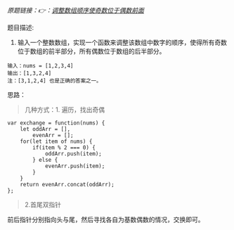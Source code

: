 *原题链接：👉：[调整数组顺序使奇数位于偶数前面](https://leetcode-cn.com/problems/diao-zheng-shu-zu-shun-xu-shi-qi-shu-wei-yu-ou-shu-qian-mian-lcof/)*

题目描述:

1. 输入一个整数数组，实现一个函数来调整该数组中数字的顺序，使得所有奇数位于数组的前半部分，所有偶数位于数组的后半部分。

```
输入：nums = [1,2,3,4]
输出：[1,3,2,4] 
注：[3,1,2,4] 也是正确的答案之一。
```

思路：
> 几种方式：1. 遍历，找出奇偶

```
var exchange = function(nums) {
    let oddArr = [],
        evenArr = [];
    for(let item of nums) {
        if(item % 2 === 0) {
            oddArr.push(item);
        } else {
            evenArr.push(item);
        }
    }
    return evenArr.concat(oddArr);
};
```

> 2.首尾双指针

前后指针分别指向头与尾，然后寻找各自为基数偶数的情况，交换即可。